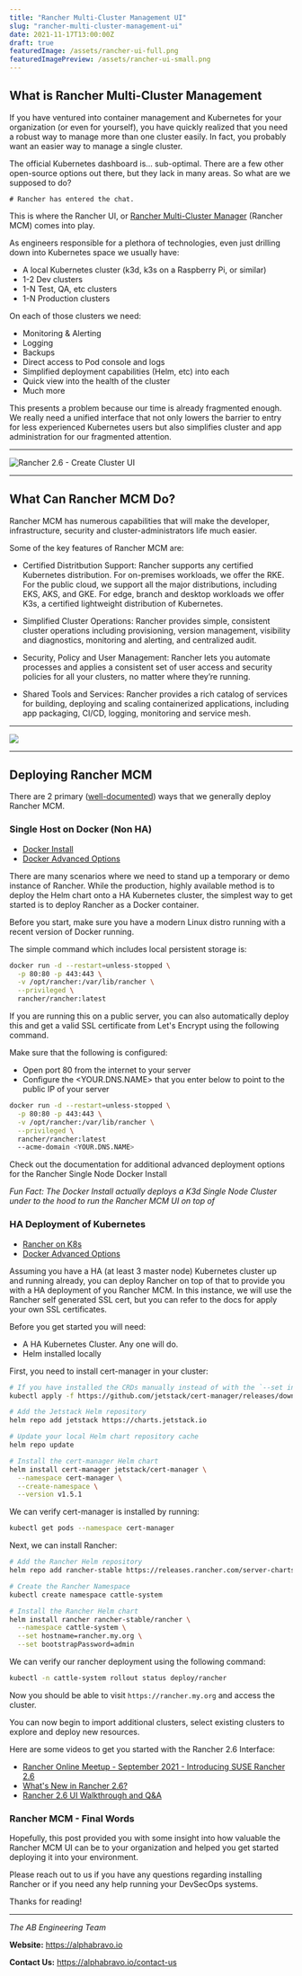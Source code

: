 ```yaml
---
title: "Rancher Multi-Cluster Management UI"
slug: "rancher-multi-cluster-management-ui"
date: 2021-11-17T13:00:00Z
draft: true
featuredImage: /assets/rancher-ui-full.png
featuredImagePreview: /assets/rancher-ui-small.png
---
```

## What is Rancher Multi-Cluster Management

If you have ventured into container management and Kubernetes for your organization (or even for yourself), you have quickly realized that you need a robust way to manage more than one cluster easily. In fact, you probably want an easier way to manage a single cluster.

The official Kubernetes dashboard is... sub-optimal. There are a few other open-source options out there, but they lack in many areas. So what are we supposed to do?

```
# Rancher has entered the chat.
```

This is where the Rancher UI, or [Rancher Multi-Cluster Manager](https://rancher.com/products/rancher) (Rancher MCM) comes into play.

As engineers responsible for a plethora of technologies, even just drilling down into Kubernetes space we usually have:

- A local Kubernetes cluster (k3d, k3s on a Raspberry Pi, or similar)
- 1-2 Dev clusters
- 1-N Test, QA, etc clusters
- 1-N Production clusters

On each of those clusters we need:

- Monitoring & Alerting
- Logging
- Backups
- Direct access to Pod console and logs
- Simplified deployment capabilities (Helm, etc) into each
- Quick view into the health of the cluster
- Much more

This presents a problem because our time is already fragmented enough. We really need a unified interface that not only lowers the barrier to entry for less experienced Kubernetes users but also simplifies cluster and app administration for our fragmented attention.

---

![Rancher 2.6 - Create Cluster UI](/assets/rancher-mcm-cluster-support.png)

---

## What Can Rancher MCM Do?

Rancher MCM has numerous capabilities that will make the developer, infrastructure, security and cluster-administrators life much easier.

Some of the key features of Rancher MCM are:

- Certified Distritbution Support: Rancher supports any certified Kubernetes distribution. For on-premises workloads, we offer the RKE. For the public cloud, we support all the major distributions, including EKS, AKS, and GKE. For edge, branch and desktop workloads we offer K3s, a certified lightweight distribution of Kubernetes. 

- Simplified Cluster Operations: Rancher provides simple, consistent cluster operations including provisioning, version management, visibility and diagnostics, monitoring and alerting, and centralized audit. 

- Security, Policy and User Management: Rancher lets you automate processes and applies a consistent set of user access and security policies for all your clusters, no matter where they’re running.

- Shared Tools and Services: Rancher provides a rich catalog of services for building, deploying and scaling containerized applications, including app packaging, CI/CD, logging, monitoring and service mesh.

---


![](/assets/rancher-platform.png)

---

## Deploying Rancher MCM

There are 2 primary ([well-documented](https://rancher.com/docs/rancher/v2.6/en/installation/)) ways that we generally deploy Rancher MCM.

### Single Host on Docker (Non HA)

- [Docker Install](https://rancher.com/docs/rancher/v2.6/en/installation/other-installation-methods/single-node-docker/)
- [Docker Advanced Options](https://rancher.com/docs/rancher/v2.6/en/installation/other-installation-methods/single-node-docker/advanced/)

There are many scenarios where we need to stand up a temporary or demo instance of Rancher. While the production, highly available method is to deploy the Helm chart onto a HA Kubernetes cluster, the simplest way to get started is to deploy Rancher as a Docker container.

Before you start, make sure you have a modern Linux distro running with a recent version of Docker running.

The simple command which includes local persistent storage is:

```bash
docker run -d --restart=unless-stopped \
  -p 80:80 -p 443:443 \
  -v /opt/rancher:/var/lib/rancher \
  --privileged \
  rancher/rancher:latest

```

If you are running this on a public server, you can also automatically deploy this and get a valid SSL certificate from Let's Encrypt using the following command.

Make sure that the following is configured:

- Open port 80 from the internet to your server
- Configure the <YOUR.DNS.NAME> that you enter below to point to the public IP of your server

```bash
docker run -d --restart=unless-stopped \
  -p 80:80 -p 443:443 \
  -v /opt/rancher:/var/lib/rancher \
  --privileged \
  rancher/rancher:latest
  --acme-domain <YOUR.DNS.NAME>

```

Check out the documentation for additional advanced deployment options for the Rancher Single Node Docker Install

*Fun Fact: The Docker Install actually deploys a K3d Single Node Cluster under to the hood to run the Rancher MCM UI on top of*

### HA Deployment of Kubernetes

- [Rancher on K8s](https://rancher.com/docs/rancher/v2.6/en/installation/install-rancher-on-k8s/)
- [Docker Advanced Options](https://rancher.com/docs/rancher/v2.6/en/installation/other-installation-methods/single-node-docker/advanced/)

Assuming you have a HA (at least 3 master node) Kubernetes cluster up and running already, you can deploy Rancher on top of that to provide you with a HA deployment of you Rancher MCM. In this instance, we will use the Rancher self generated SSL cert, but you can refer to the docs for apply your own SSL certificates.

Before you get started you will need:

- A HA Kubernetes Cluster. Any one will do.
- Helm installed locally

First, you need to install cert-manager in your cluster:

```bash
# If you have installed the CRDs manually instead of with the `--set installCRDs=true` option added to your Helm install command, you should upgrade your CRD resources before upgrading the Helm chart:
kubectl apply -f https://github.com/jetstack/cert-manager/releases/download/v1.5.1/cert-manager.crds.yaml

# Add the Jetstack Helm repository
helm repo add jetstack https://charts.jetstack.io

# Update your local Helm chart repository cache
helm repo update

# Install the cert-manager Helm chart
helm install cert-manager jetstack/cert-manager \
  --namespace cert-manager \
  --create-namespace \
  --version v1.5.1

```

We can verify cert-manager is installed by running:
```bash
kubectl get pods --namespace cert-manager
```

Next, we can install Rancher:
```bash
# Add the Rancher Helm repository
helm repo add rancher-stable https://releases.rancher.com/server-charts/stable

# Create the Rancher Namespace
kubectl create namespace cattle-system

# Install the Rancher Helm chart
helm install rancher rancher-stable/rancher \
  --namespace cattle-system \
  --set hostname=rancher.my.org \
  --set bootstrapPassword=admin
```

We can verify our rancher deployment using the following command:
```bash
kubectl -n cattle-system rollout status deploy/rancher
```

Now you should be able to visit `https://rancher.my.org` and access the cluster.

You can now begin to import additional clusters, select existing clusters to explore and deploy new resources.

Here are some videos to get you started with the Rancher 2.6 Interface:

- [Rancher Online Meetup - September 2021 - Introducing SUSE Rancher 2.6](https://www.youtube.com/watch?v=e3qbjX8StvU)
- [What's New in Rancher 2.6?](https://www.youtube.com/watch?v=_dn4c9j7LUo)
- [Rancher 2.6 UI Walkthrough and Q&A](https://www.youtube.com/watch?v=bpc-z1GMivA&t=4410s)

### Rancher MCM - Final Words

Hopefully, this post provided you with some insight into how valuable the Rancher MCM UI can be to your organization and helped you get started deploying it into your environment.

Please reach out to us if you have any questions regarding installing Rancher or if you need any help running your DevSecOps systems.

Thanks for reading!

---

*The AB Engineering Team*

**Website:** https://alphabravo.io

**Contact Us:** https://alphabravo.io/contact-us
